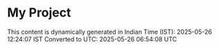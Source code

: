 # My Project

This content is dynamically generated in Indian Time (IST): 2025-05-26 12:24:07 IST
Converted to UTC: 2025-05-26 06:54:08 UTC

